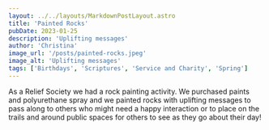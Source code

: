 ```yaml
---
layout: ../../layouts/MarkdownPostLayout.astro
title: 'Painted Rocks'
pubDate: 2023-01-25
description: 'Uplifting messages'
author: 'Christina'
image_url: '/posts/painted-rocks.jpeg'
image_alt: 'Uplifting messages'
tags: ['Birthdays', 'Scriptures', 'Service and Charity', 'Spring']
---
```


As a Relief Society we had a rock painting activity. We purchased paints and polyurethane spray and we painted rocks with uplifting messages to pass along to others who might need a happy interaction or to place on the trails and around public spaces for others to see as they go about their day!
